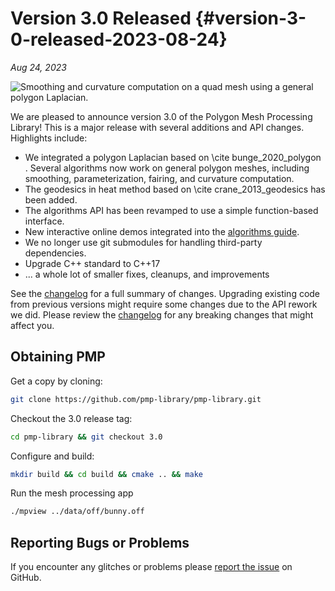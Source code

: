 # Version 3.0 Released {#version-3-0-released-2023-08-24}

_Aug 24, 2023_

![Smoothing and curvature computation on a quad mesh using a general polygon Laplacian.](/images/fandisk_quads.jpg)

We are pleased to announce version 3.0 of the Polygon Mesh Processing Library! This is a major release with several additions and API changes. Highlights include:

- We integrated a polygon Laplacian based on \cite bunge_2020_polygon . Several algorithms now work on general polygon meshes, including smoothing, parameterization, fairing, and curvature computation.
- The geodesics in heat method based on \cite crane_2013_geodesics has been added.
- The algorithms API has been revamped to use a simple function-based interface.
- New interactive online demos integrated into the [algorithms guide](https://www.pmp-library.org/algorithms-guide.html).
- We no longer use git submodules for handling third-party dependencies.
- Upgrade C++ standard to C++17
- ... a whole lot of smaller fixes, cleanups, and improvements

See the [changelog](https://github.com/pmp-library/pmp-library/blob/master/CHANGELOG.md) for a full summary of changes. Upgrading existing code from previous versions might require some changes due to the API rework we did. Please review the [changelog](https://github.com/pmp-library/pmp-library/blob/master/CHANGELOG.md) for any breaking changes that might affect you.

## Obtaining PMP

Get a copy by cloning:

```sh
git clone https://github.com/pmp-library/pmp-library.git
```

Checkout the 3.0 release tag:

```sh
cd pmp-library && git checkout 3.0
```

Configure and build:

```sh
mkdir build && cd build && cmake .. && make
```

Run the mesh processing app

```sh
./mpview ../data/off/bunny.off
```

## Reporting Bugs or Problems

If you encounter any glitches or problems please [report the issue](https://github.com/pmp-library/pmp-library/issues) on GitHub.
